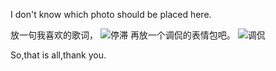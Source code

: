 I don't know which photo should be placed here.

放一句我喜欢的歌词，
![停滞](https://github.com/user-attachments/assets/69d83659-03aa-4fd8-ac14-cf4018182649)
再放一个调侃的表情包吧。
![调侃](https://github.com/user-attachments/assets/3f2b5ded-212f-4b24-a0be-7ee08df93deb)

So,that is all,thank you.


<!---
0607793351/0607793351 is a ✨ special ✨ repository because its `README.md` (this file) appears on your GitHub profile.
You can click the Preview link to take a look at your changes.
--->
